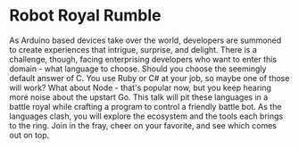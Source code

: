Robot Royal Rumble
==========================================
As Arduino based devices take over the world, developers are summoned to create experiences that intrigue, surprise, and delight. There is a challenge, though, facing enterprising developers who want to enter this domain - what language to choose. Should you choose the seemingly default answer of C. You use Ruby or C# at your job, so maybe one of those will work? What about Node - that's popular now, but you keep hearing more noise about the upstart Go. This talk will pit these languages in a battle royal while crafting a program to control a friendly battle bot. As the languages clash, you will explore the ecosystem and the tools each brings to the ring. Join in the fray, cheer on your favorite, and see which comes out on top. 
